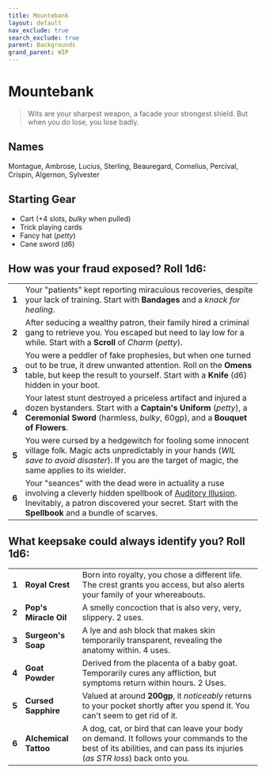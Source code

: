 ```yaml
---
title: Mountebank
layout: default
nav_exclude: true
search_exclude: true
parent: Backgrounds
grand_parent: WIP
---
```


# Mountebank

> Wits are your sharpest weapon, a facade your strongest shield. But when you do lose, you lose badly. 

## Names

Montague, Ambrose, Lucius, Sterling, Beauregard, Cornelius, Percival, Crispin, Algernon, Sylvester

## Starting Gear

- Cart (+4 slots, _bulky_ when pulled)
- Trick playing cards 
- Fancy hat (_petty_)
- Cane sword (d6)

## How was your fraud exposed? Roll 1d6:

|       |                                                                                                                                                                                                                                                                    |
| ----- | ------------------------------------------------------------------------------------------------------------------------------------------------------------------------------------------------------------------------------------------------------------------ |
| **1** | Your "patients" kept reporting miraculous recoveries, despite your lack of training. Start with **Bandages** and a _knack for healing_.                                                                                                                              |
| **2** | After seducing a wealthy patron, their family hired a criminal gang to retrieve you. You escaped but need to lay low for a while. Start with a **Scroll** of _Charm_ (_petty_).                                                                                                  |
| **3** | You were a peddler of fake prophesies, but when one turned out to be true, it drew unwanted attention. Roll on the **Omens** table, but keep the result to yourself. Start with a **Knife** (d6) hidden in your boot.                                                  |
| **4** | Your latest stunt destroyed a priceless artifact and injured a dozen bystanders. Start with a **Captain's Uniform** (_petty_), a **Ceremonial Sword** (harmless, _bulky_, 60gp), and a **Bouquet of Flowers**.                                                     |
| **5** | You were cursed by a hedgewitch for fooling some innocent village folk. Magic acts unpredictably in your hands (_WIL save to avoid disaster_). If you are the target of magic, the same applies to its wielder.                                                       |
| **6** | Your "seances" with the dead were in actuality a ruse involving a cleverly hidden spellbook of [Auditory Illusion](https://cairnrpg.com/cairn-srd/#100-spells). Inevitably, a patron discovered your secret. Start with the **Spellbook** and a bundle of scarves. |

## What keepsake could always identify you? Roll 1d6:

|       |                       |                                                                                                                                                                       |
| ----- | --------------------- | --------------------------------------------------------------------------------------------------------------------------------------------------------------------- |
| **1** | **Royal Crest**       | Born into royalty, you chose a different life. The crest grants you access, but also alerts your family of your whereabouts.                                          |
| **2** | **Pop's Miracle Oil** | A smelly concoction that is also very, very, slippery. 2 uses.                                                                                                        |
| **3** | **Surgeon's Soap**    | A lye and ash block that makes skin temporarily transparent, revealing the anatomy within. 4 uses.                                                                    |
| **4** | **Goat Powder**       | Derived from the placenta of a baby goat.  Temporarily cures any affliction, but symptoms return within hours. 2 Uses.                                                        |
| **5** | **Cursed Sapphire**   | Valued at around **200gp**, it _noticeably_ returns to your pocket shortly after you spend it. You can't seem to get rid of it.                                            |
| **6** | **Alchemical Tattoo** | A dog, cat, or bird that can leave your body on demand. It follows your commands to the best of its abilities, and can pass its injuries (_as STR loss_) back onto you. |
